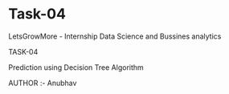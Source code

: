 # Task-04
LetsGrowMore - Internship
Data Science and Bussines analytics 

TASK-04

Prediction using Decision Tree  Algorithm
 
 AUTHOR :- Anubhav
